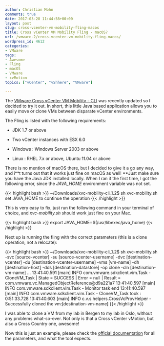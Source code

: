 ```yaml
---
author: Christian Mohn
comments: true
date: 2017-03-28 11:44:58+00:00
layout: post
slug: cross-vcenter-vm-mobility-fling-macos
title: Cross vCenter VM Mobility Fling - macOS?
url: /vmware-2/cross-vcenter-vm-mobility-fling-macos/
wordpress_id: 4612
categories:
- VMware
tags:
- Awesome
- Fling
- macOS
- VMware
- xvMotion
topics: ["vCenter", "vShhere", "VMware"]

---
```


The [VMware Cross vCenter VM Mobility - CLI](https://labs.vmware.com/flings/xvc-mobility-cli#requirements) was recently updated so I decided to try it out. In short, this little Java based application allows you to easily move or clone VMs between disparate vCenter environments.

<!--more-->


The Fling is listed with the following requirements:


  * JDK 1.7 or above


  * Two vCenter instances with ESX 6.0


  * Windows : Windows Server 2003 or above


  * Linux : RHEL 7.x or above, Ubuntu 11.04 or above



There is no mention of macOS there, but I decided to give it a go any way, and i**t turns out that it works just fine on macOS as well!
**Just make sure you have the Java JDK installed locally. When I ran it the first time, I got the following error, since the _JAVA_HOME_ environment variable was not set.

{{< highlight bash >}}
~/Downloads/xvc-mobility-cli_1.2$ sh xvc-mobility.sh
set JAVA_HOME to continue the operation
{{< /highlight >}}


This is very easy to fix, just run the following command in your terminal of choice, and _xvc-mobility.sh_ should work just fine on your Mac.

{{< highlight bash >}}
export JAVA_HOME=$(/usr/libexec/java_home)
{{< /highlight >}}


Next up is running the fling with the correct parameters (this is a clone operation, not a relocate):

{{< highlight bash >}}
~/Downloads/xvc-mobility-cli_1.2$ sh xvc-mobility.sh -svc [source-vcenter] -su [source-vcenter-username]
-dvc [destination-vcenter] -du [destination-vcenter-username]
-vms [vm-name] -dh [destination-host]
-dds [destination-datastore] -op clone -cln [destination-vm-name]
...
13:41:40.591 [main] INFO com.vmware.sdkclient.vim.Task - CloneVM_Task | State = SUCCESS | Error = null | Result = com.vmware.vc.ManagedObjectReference@d9a221a7
13:41:40.597 [main] INFO com.vmware.sdkclient.vim.Task - Monitor task end
13:41:40.597 [main] INFO com.vmware.sdkclient.vim.Task - CloneVM_Task took : 0:51:33.728
13:41:40.603 [main] INFO c.v.s.helpers.CrossVcProvHelper - Successfully cloned the vm:[destination-vm-name]
{{< /highlight >}}


I was able to clone a VM from my lab in Bergen to my lab in Oslo, without any problems what-so-ever. Not only is that a Cross vCenter vMotion, but also a Cross Country one, awesome!

Now this is just an example, please check the [official documentation](https://download3.vmware.com/software/vmw-tools/xvc-mobility-cli/instructions_new.pdf) for all the parameters, and what the tool expects.
